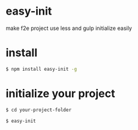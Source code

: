 easy-init
=========

make f2e project use less and gulp initialize easily

# install #

```bash
$ npm install easy-init -g
```

# initialize your project #

```bash
$ cd your-project-folder

$ easy-init
```